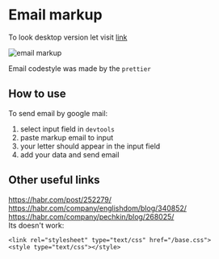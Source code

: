 # Email markup

To look desktop version let visit [link][1]

[1]: https://ignatsemchuk.github.io/ma_email/

![email markup](https://raw.githubusercontent.com/IgnatSemchuk/ma_email/master/images/email_markup.jpg)

Email codestyle was made by the `prettier`

## How to use
To send email by google mail: 
1. select input field in `devtools` 
2. paste markup email to input
3. your letter should appear in the input field
4. add your data and send email

## Other useful links
<https://habr.com/post/252279/>  
<https://habr.com/company/englishdom/blog/340852/>  
<https://habr.com/company/pechkin/blog/268025/>  
Its doesn't work:
```
<link rel="stylesheet" type="text/css" href="/base.css">
<style type="text/css"></style>
```
